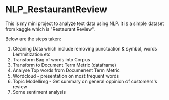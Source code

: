 # NLP_RestaurantReview

This is my mini project to analyze text data using NLP. It is a simple dataset from kaggle which is "Restaurant Review".

Below are the steps taken:
1. Cleaning Data which include removing punctuation & symbol, words Lemmitization etc
2. Transform Bag of words into Corpus
3. Transform to Document Term Metric (dataframe)
4. Analyse Top words from Documenent Term Metric
5. Wordcloud - presentation on most frequent words
6. Topic Modellimg - Get summary on general oppinion of customers's review
7. Some sentiment analysis
